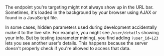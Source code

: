The endpoint you're targeting might not always show up in the URL bar. Sometimes, it's loaded in the background by your browser using AJAX or found in a JavaScript file.

In some cases, hidden parameters used during development accidentally make it to the live site. For example, you might see `/user/details` showing your info. But by testing (parameter mining), you find adding `?user_id=123` lets you see another user's details. This happens because the server doesn't properly check if you're allowed to access that data.